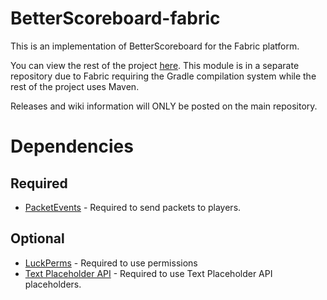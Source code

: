# BetterScoreboard-fabric

This is an implementation of BetterScoreboard for the Fabric platform.

You can view the rest of the project [here](https://github.com/amnoah/BetterScoreboard). This module is in a separate
repository due to Fabric requiring the Gradle compilation system while the rest of the project uses Maven.

Releases and wiki information will ONLY be posted on the main repository.

# Dependencies

## Required
- [PacketEvents](https://modrinth.com/plugin/packetevents) - Required to send packets to players.

## Optional
- [LuckPerms](https://modrinth.com/plugin/luckperms) - Required to use permissions
- [Text Placeholder API](https://modrinth.com/mod/placeholder-api) - Required to use Text Placeholder API placeholders.